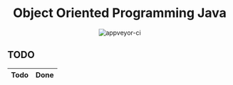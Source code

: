 <h1 align="center">Object Oriented Programming Java</h1>

<p align="center">
  <img src="https://forthebadge.com/images/badges/made-with-java.svg" alt="appveyor-ci" />
</p>

## TODO

Todo                             | Done
---------------------------------|---------
